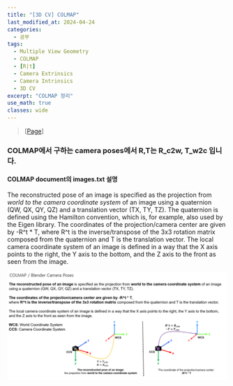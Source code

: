 ```yaml
---
title: "[3D CV] COLMAP"
last_modified_at: 2024-04-24
categories:
  - 공부
tags:
  - Multiple View Geometry
  - COLMAP
  - [R|t]
  - Camera Extrinsics
  - Camera Intrinsics
  - 3D CV
excerpt: "COLMAP 정리"
use_math: true
classes: wide
---
```


> [[Page](https://colmap.github.io/format.html)] 

### COLMAP에서 구하는 camera poses에서 R,T는 R_c2w, T_w2c 입니다.

#### COLMAP document의 images.txt 설명

The reconstructed pose of an image is specified as the projection from _world to the camera coordinate system_ of an image using a quaternion (QW, QX, QY, QZ) and a translation vector (TX, TY, TZ). 
The quaternion is defined using the Hamilton convention, which is, for example, also used by the Eigen library. 
The coordinates of the projection/camera center are given by -R^t * T, where R^t is the inverse/transpose of the 3x3 rotation matrix composed from the quaternion and T is the translation vector. 
The local camera coordinate system of an image is defined in a way that the X axis points to the right, the Y axis to the bottom, and the Z axis to the front as seen from the image.

![COLMAP Poses](https://github.com/sandokim/sandokim.github.io/blob/master/assets/img/COLMAP/COLMAP_poses.jpg)



